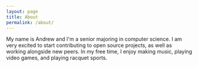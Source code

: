 ```yaml
---
layout: page
title: About
permalink: /about/
---
```


My name is Andrew and I'm a senior majoring in computer science. I am very excited to start contributing to open source projects, as well as working alongside new peers. In my free time, I enjoy making music, playing video games, and playing racquet sports. 





